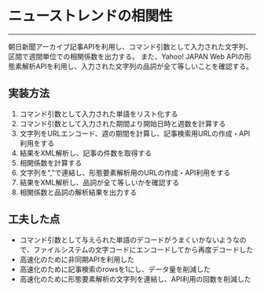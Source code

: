 # ニューストレンドの相関性

----

朝日新聞アーカイブ記事APIを利用し、コマンド引数として入力された文字列、区間で週間単位での相関係数を出力する。
また、Yahoo! JAPAN Web APIの形態素解析APIを利用し、入力された文字列の品詞が全て等しいことを確認する。

## 実装方法
1. コマンド引数として入力された単語をリスト化する
1. コマンド引数として入力された期間より開始日時と週数を計算する
1. 文字列をURLエンコード、週の期間を計算し、記事検索用URLの作成・API利用をする
1. 結果をXML解析し、記事の件数を取得する
1. 相関係数を計算する
1. 文字列を","で連結し、形態要素解析用のURLの作成・API利用をする
1. 結果をXML解析し、品詞が全て等しいかを確認する
1. 相関係数と品詞の解析結果を出力する

## 工夫した点
- コマンド引数として与えられた単語のデコードがうまくいかないようなので、ファイルシステムの文字コードにエンコードしてから再度デコードした
- 高速化のために非同期APIを利用した
- 高速化のために記事検索のrowsを1にし、データ量を削減した
- 高速化のために形態要素解析の文字列を連結し、API利用の回数を削減した
